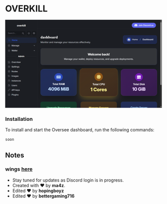 # OVERKILL 


![Oversee Logo](https://raw.githubusercontent.com/jeet400/overkill/refs/heads/main/overkill.png)



### Installation

To install and start the Oversee dashboard, run the following commands:

```bash
soon
```

## Notes

### wings [here](soon)



- Stay tuned for updates as Discord login is in progress.
- Created with ❤️ by **ma4z**.
- Edited ❤️ by **hopingboyz**
- Edited ❤️ by **bettergaming716**
